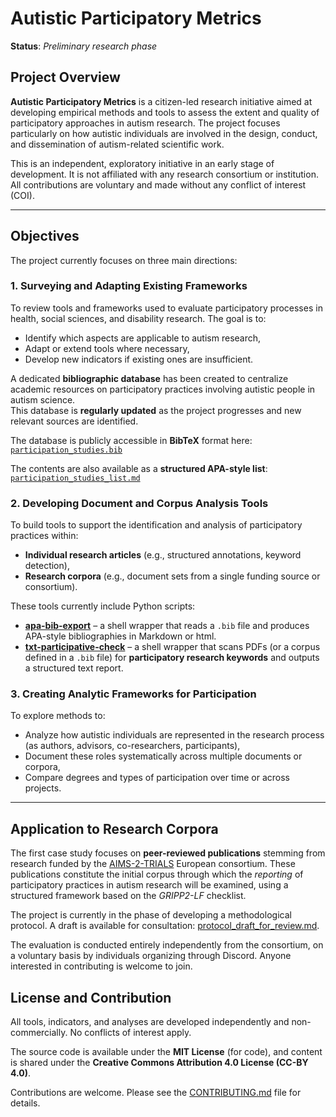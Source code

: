 # Autistic Participatory Metrics

**Status**: *Preliminary research phase*

## Project Overview

**Autistic Participatory Metrics** is a citizen-led research initiative aimed at developing empirical methods and tools to assess the extent and quality of participatory approaches in autism research. The project focuses particularly on how autistic individuals are involved in the design, conduct, and dissemination of autism-related scientific work.

This is an independent, exploratory initiative in an early stage of development. It is not affiliated with any research consortium or institution. All contributions are voluntary and made without any conflict of interest (COI).

---

## Objectives

The project currently focuses on three main directions:

### 1. Surveying and Adapting Existing Frameworks

To review tools and frameworks used to evaluate participatory processes in health, social sciences, and disability research. The goal is to:

- Identify which aspects are applicable to autism research,
- Adapt or extend tools where necessary,
- Develop new indicators if existing ones are insufficient.

A dedicated **bibliographic database** has been created to centralize academic resources on participatory practices involving autistic people in autism science.  
This database is **regularly updated** as the project progresses and new relevant sources are identified.

The database is publicly accessible in **BibTeX** format here:  
[`participation_studies.bib`](methodology/jabref/)

The contents are also available as a **structured APA-style list**:  
[`participation_studies_list.md`](methodology/jabref/Export/participation_studies_list.md)


### 2. Developing Document and Corpus Analysis Tools

To build tools to support the identification and analysis of participatory practices within:

- **Individual research articles** (e.g., structured annotations, keyword detection),
- **Research corpora** (e.g., document sets from a single funding source or consortium).

These tools currently include Python scripts:

- **[apa-bib-export](scripts/apa-bib-export)** – a shell wrapper that reads a `.bib` file and produces APA-style bibliographies in Markdown or html.
- **[txt-participative-check](scripts/txt-participative-check)** –  a shell wrapper that scans PDFs (or a corpus defined in a `.bib` file) for **participatory research keywords** and outputs a structured text report.

### 3. Creating Analytic Frameworks for Participation

To explore methods to:

- Analyze how autistic individuals are represented in the research process (as authors, advisors, co-researchers, participants),
- Document these roles systematically across multiple documents or corpora,
- Compare degrees and types of participation over time or across projects.

---

## Application to Research Corpora

The first case study focuses on **peer-reviewed publications** stemming from research funded by the [AIMS-2-TRIALS](docs/case-studies/AIMS-2-TRIALS/aims_2_trials_overview.md) European consortium. These publications constitute the initial corpus through which the *reporting* of participatory practices in autism research will be examined, using a structured framework based on the *GRIPP2-LF* checklist.

The project is currently in the phase of developing a methodological protocol. A draft is available for consultation: [protocol_draft_for_review.md](corpus/AIMS-2-TRIALS/protocol/protocol_draft_for_review.md).

The evaluation is conducted entirely independently from the consortium, on a voluntary basis by individuals organizing through Discord. Anyone interested in contributing is welcome to join.

## License and Contribution

All tools, indicators, and analyses are developed independently and non-commercially. No conflicts of interest apply. 

The source code is available under the **MIT License** (for code), and content is shared under the **Creative Commons Attribution 4.0 License (CC-BY 4.0)**.

Contributions are welcome. Please see the [CONTRIBUTING.md](CONTRIBUTING.md) file for details.
